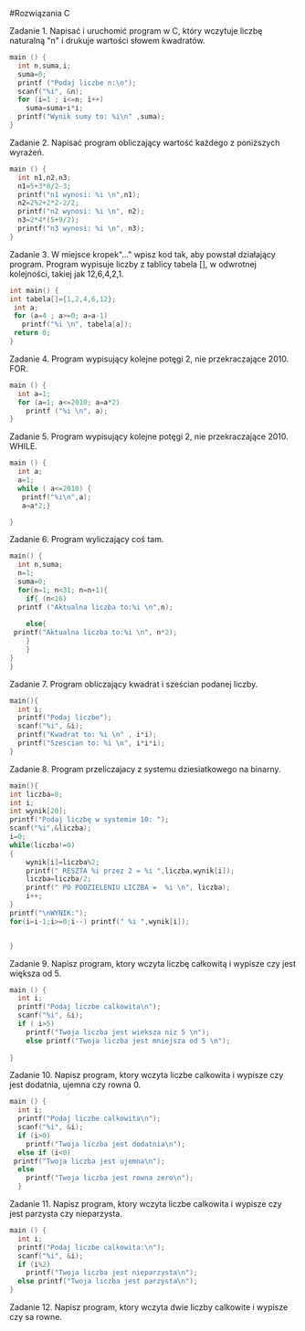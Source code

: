 #Rozwiązania C


Zadanie 1. Napisać i uruchomić program w C, który wczytuje liczbę naturalną "n" i drukuje wartości słowem kwadratów.
```c
main () {
  int n,suma,i;
  suma=0;
  printf ("Podaj liczbe n:\n");
  scanf("%i", &n);
  for (i=1 ; i<=n; i++) 
    suma=suma+i*i;
  printf("Wynik sumy to: %i\n" ,suma);
}
```

Zadanie 2. Napisać program obliczający wartość każdego z poniższych wyrażeń.
```c
main () {
  int n1,n2,n3;
  n1=5+3*8/2-3;
  printf("n1 wynosi: %i \n",n1);
  n2=2%2+2*2-2/2;
  printf("n2 wynosi: %i \n", n2);
  n3=2*4*(5+9/2);
  printf("n3 wynosi: %i \n", n3);
}
```

Zadanie 3. W miejsce kropek"..." wpisz kod tak, aby powstał działający program. Program wypisuje liczby z tablicy tabela
[], w odwrotnej kolejności, takiej jak 12,6,4,2,1.
```c
int main() {
int tabela[]={1,2,4,6,12};
 int a;
 for (a=4 ; a>=0; a=a-1)
   printf("%i \n", tabela[a]);
 return 0; 
}
```

Zadanie 4. Program wypisujący kolejne potęgi 2, nie przekraczające 2010. FOR.
```c
main () {
  int a=1;
  for (a=1; a<=2010; a=a*2)
    printf ("%i \n", a);
}
```

Zadanie 5. Program wypisujący kolejne potęgi 2, nie przekraczające 2010. WHILE.
```c
main () {
  int a;
  a=1;
  while ( a<=2010) {
   printf("%i\n",a);
   a=a*2;}

}
```

Zadanie 6. Program wyliczający coś tam.
```c
main() {
  int n,suma;
  n=1;
  suma=0;
  for(n=1; n<31; n=n+1){
    if{ (n<16)
  printf ("Aktualna liczba to:%i \n",n);
    
    else{ 
 printf("Aktualna liczba to:%i \n", n*2);
    }
    }
}
}
```

Zadanie 7. Program obliczający kwadrat i sześcian podanej liczby.
```c
main(){
  int i;
  printf("Podaj liczbe");
  scanf("%i", &i);
  printf("Kwadrat to: %i \n" , i*i);
  printf("Szescian to: %i \n", i*i*i);
}
```

Zadanie 8. Program przeliczajacy z systemu dziesiatkowego na binarny.
```c
main(){
int liczba=8;
int i;
int wynik[20];
printf("Podaj liczbę w systemie 10: ");
scanf("%i",&liczba);
i=0;
while(liczba!=0)
{
    wynik[i]=liczba%2;
    printf(" RESZTA %i przez 2 = %i ",liczba,wynik[i]);
    liczba=liczba/2;
    printf(" PO PODZIELENIU LICZBA =  %i \n", liczba);
    i++;
}
printf("\nWYNIK:");
for(i=i-1;i>=0;i--) printf(" %i ",wynik[i]);


}
```
Zadanie 9. Napisz program, ktory wczyta liczbę całkowitą i wypisze czy jest większa od 5.
```c
main () {
  int i;
  printf("Podaj liczbe calkowita\n");
  scanf("%i", &i);
  if ( i>5) 
    printf("Twoja liczba jest wieksza niz 5 \n");
    else printf("Twoja liczba jest mniejsza od 5 \n");
  
}
```
Zadanie 10. Napisz program, ktory wczyta liczbe calkowita i wypisze czy jest dodatnia, ujemna czy rowna 0.
```c
main () {
  int i;
  printf("Podaj liczbe calkowita\n");
  scanf("%i", &i);
  if (i>0)
    printf("Twoja liczba jest dodatnia\n");
  else if (i<0)
 printf("Twoja liczba jest ujemna\n");
  else 
    printf("Twoja liczba jest rowna zero\n");
  }
```
Zadanie 11. Napisz program, ktory wczyta liczbe calkowita i wypisze czy jest parzysta czy nieparzysta.
```c
main () {
  int i;
  printf("Podaj liczbe calkowita:\n");
  scanf("%i", &i);
  if (i%2)
    printf("Twoja liczba jest nieparzysta\n");
  else printf("Twoja liczba jest parzysta\n");
}
```
Zadanie 12. Napisz program, ktory wczyta dwie liczby calkowite i wypisze czy sa rowne.

